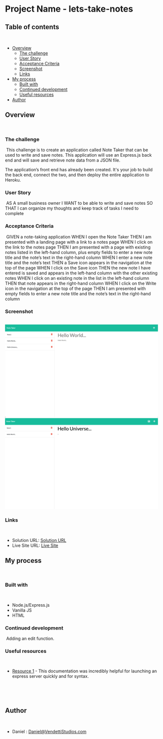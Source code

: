 # Project Name - lets-take-notes
## Table of contents
​
- [Overview](#overview)
  - [The challenge](#the-challenge)
  - [User Story](#user-story)
  - [Acceptance Criteria](#acceptance-criteria)
  - [Screenshot](#screenshot)
  - [Links](#links)
- [My process](#my-process)
  - [Built with](#built-with)
  - [Continued development](#continued-development)
  - [Useful resources](#useful-resources)
- [Author](#author)
​
## Overview
​
### The challenge
​
This challenge is to create an application called Note Taker that can be used to write and save notes. This application will use an Express.js back end and will save and retrieve note data from a JSON file.

The application’s front end has already been created. It's your job to build the back end, connect the two, and then deploy the entire application to Heroku.
​
### User Story
​
AS A small business owner
I WANT to be able to write and save notes
SO THAT I can organize my thoughts and keep track of tasks I need to complete
​
### Acceptance Criteria
​
GIVEN a note-taking application
WHEN I open the Note Taker
THEN I am presented with a landing page with a link to a notes page
WHEN I click on the link to the notes page
THEN I am presented with a page with existing notes listed in the left-hand column, plus empty fields to enter a new note title and the note’s text in the right-hand column
WHEN I enter a new note title and the note’s text
THEN a Save icon appears in the navigation at the top of the page
WHEN I click on the Save icon
THEN the new note I have entered is saved and appears in the left-hand column with the other existing notes
WHEN I click on an existing note in the list in the left-hand column
THEN that note appears in the right-hand column
WHEN I click on the Write icon in the navigation at the top of the page
THEN I am presented with empty fields to enter a new note title and the note’s text in the right-hand column
​
### Screenshot
​
![](./public/assets/images/SS1.png)
![](./public/assets/images/SS2.png)

### Links
​
- Solution URL: [Solution URL](https://github.com/VendettiStudios/lets-take-notes/settings)
- Live Site URL: [Live Site](https://vendettistudios.github.io/lets-take-notes/)
​
## My process
​
### Built with
​
- Node.js/Express.js
- Vanilla JS
- HTML
​
​
### Continued development
​
Adding an edit function.
​
​
### Useful resources
​
- [Resource 1](https://expressjs.com/) - This documentation was incredibly helpful for launching an express server quickly and for syntax.

​

​
## Author
​
- Daniel : Daniel@VendettiStudios.com
